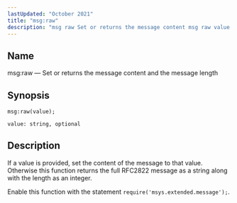 ```yaml
---
lastUpdated: "October 2021"
title: "msg:raw"
description: "msg raw Set or returns the message content msg raw value and the message length If a value is provided set the content of the message to that value Otherwise this function returns the full RFC 2822 message as a string along with the length as an integer Enable this function with the statement require msys extended message..."
---
```


<a name="lua.ref.msg_raw"></a> 
## Name

msg:raw — Set or returns the message content and the message length

<a name="idp16866720"></a> 
## Synopsis

`msg:raw(value);`

`value: string, optional`<a name="idp16869696"></a> 
## Description

If a value is provided, set the content of the message to that value. Otherwise this function returns the full RFC2822 message as a string along with the length as an integer.

Enable this function with the statement `require('msys.extended.message');`.
